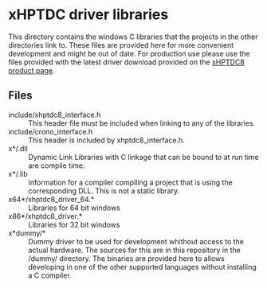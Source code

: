 # xHPTDC driver libraries

This directory contains the windows C libraries that the projects in the other directories link to.
These files are provided here for more convenient development and might be out of date. For production use please use the files provided with the latest driver download provided on the [xHPTDC8 product page](https://www.cronologic.de/products/tdcs/xhptdc8-pcie).

## Files

<dl>
    <dt>include/xhptdc8_interface.h</dt>
        <dd> This header file must be included when linking to any of the libraries.<dd>
    <dt>include/crono_interface.h</dt>
        <dd> This header is included by xhptdc8_interface.h.<dd>
    <dt>x*/.dll</dt>
        <dd>Dynamic Link Libraries with C linkage that can be bound to at run time are compile time.</dd>
    <dt>x*/.lib</dt>
        <dd>Information for a compiler compiling a project that is using the corresponding DLL. This is not a static library.</dd>
    <dt>x64*/xhptdc8_driver_64.*</dt>
        <dd>Libraries for 64 bit windows</dd>
    <dt>x86*/xhptdc8_driver.*</dt>
        <dd>Libraries for 32 bit windows</dd>
    <dt>x*dummy/*</dt>
        <dd>Dummy driver to be used for development whithout access to the actual hardware. The sources for this are in this repository in the /dummy/ directory. The binaries are provided here to allows developing in one of the other supported languages without installing a C compiler.</dd>
</dl>
